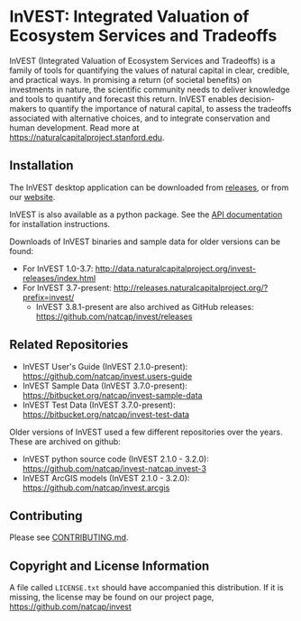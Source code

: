 # InVEST: Integrated Valuation of Ecosystem Services and Tradeoffs

InVEST (Integrated Valuation of Ecosystem Services and Tradeoffs) is a family
of tools for quantifying the values of natural capital in clear, credible, and
practical ways. In promising a return (of societal benefits) on investments in
nature, the scientific community needs to deliver knowledge and tools to
quantify and forecast this return. InVEST enables decision-makers to quantify
the importance of natural capital, to assess the tradeoffs associated with
alternative choices, and to integrate conservation and human development.
Read more at https://naturalcapitalproject.stanford.edu.


## Installation

The InVEST desktop application can be downloaded from
[releases](https://github.com/natcap/invest/releases), or from our
[website](https://naturalcapitalproject.stanford.edu/software/invest).

InVEST is also available as a python package.  See the [API
documentation](https://invest.readthedocs.io) for installation instructions.

Downloads of InVEST binaries and sample data for older versions can be found:

* For InVEST 1.0-3.7: http://data.naturalcapitalproject.org/invest-releases/index.html
* For InVEST 3.7-present: http://releases.naturalcapitalproject.org/?prefix=invest/
    * InVEST 3.8.1-present are also archived as GitHub releases: https://github.com/natcap/invest/releases


## Related Repositories

* InVEST User's Guide (InVEST 2.1.0-present): https://github.com/natcap/invest.users-guide
* InVEST Sample Data (InVEST 3.7.0-present): https://bitbucket.org/natcap/invest-sample-data
* InVEST Test Data (InVEST 3.7.0-present): https://bitbucket.org/natcap/invest-test-data

Older versions of InVEST used a few different repositories over the years.
These are archived on github:

* InVEST python source code (InVEST 2.1.0 - 3.2.0): https://github.com/natcap/invest-natcap.invest-3
* InVEST ArcGIS models (InVEST 2.1.0 - 3.2.0): https://github.com/natcap/invest.arcgis


## Contributing

Please see [CONTRIBUTING.md](./CONTRIBUTING.md).


## Copyright and License Information

A file called `LICENSE.txt` should have accompanied this distribution.  If it
is missing, the license may be found on our project page,
https://github.com/natcap/invest
